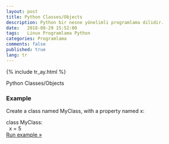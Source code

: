 ```yaml
---
layout: post
title: Python Classes/Objects
description: Python bir nesne yönelimli programlama dilidir.
date:   2018-08-29 15:52:00
tags:   Linux Programlama Python
categories: Programlama
comments: false
published: true
lang: tr
---
```


{% include tr_ay.html %}
<link rel="stylesheet" href="/css/w3.css">

Python Classes/Objects


<div class="w3-example">
<h3>Example</h3>
<p>Create a class named MyClass, with a property named x:</p>
<div class="w3-code notranslate pythonHigh">
  class MyClass:<br>&nbsp; x = 5</div>
<a target="_blank" class="w3-btn w3-margin-bottom" href="showpython.asp?filename=demo_class1">Run example &raquo;</a>
</div>



<div class="teaser clearfix"></div>


